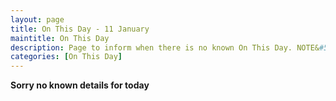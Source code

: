 ```yaml
---
layout: page
title: On This Day - 11 January
maintitle: On This Day
description: Page to inform when there is no known On This Day. NOTE&#58; There may still be comments.
categories: [On This Day]
---
```


**Sorry no known details for today**
